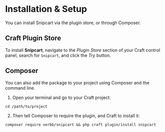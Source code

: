# Installation & Setup
You can install Snipcart via the plugin store, or through Composer.

## Craft Plugin Store
To install **Snipcart**, navigate to the _Plugin Store_ section of your Craft control panel, search for `Snipcart`, and click the _Try_ button.

## Composer
You can also add the package to your project using Composer and the command line.

1. Open your terminal and go to your Craft project:
```shell
cd /path/to/project
```

2. Then tell Composer to require the plugin, and Craft to install it:
```shell
composer require verbb/snipcart && php craft plugin/install snipcart
```
